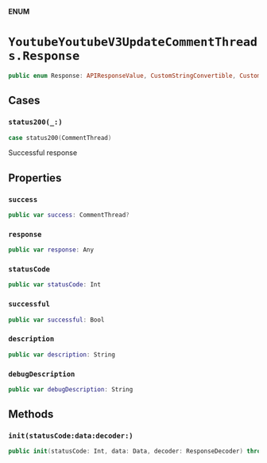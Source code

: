 **ENUM**

# `YoutubeYoutubeV3UpdateCommentThreads.Response`

```swift
public enum Response: APIResponseValue, CustomStringConvertible, CustomDebugStringConvertible
```

## Cases
### `status200(_:)`

```swift
case status200(CommentThread)
```

Successful response

## Properties
### `success`

```swift
public var success: CommentThread?
```

### `response`

```swift
public var response: Any
```

### `statusCode`

```swift
public var statusCode: Int
```

### `successful`

```swift
public var successful: Bool
```

### `description`

```swift
public var description: String
```

### `debugDescription`

```swift
public var debugDescription: String
```

## Methods
### `init(statusCode:data:decoder:)`

```swift
public init(statusCode: Int, data: Data, decoder: ResponseDecoder) throws
```
